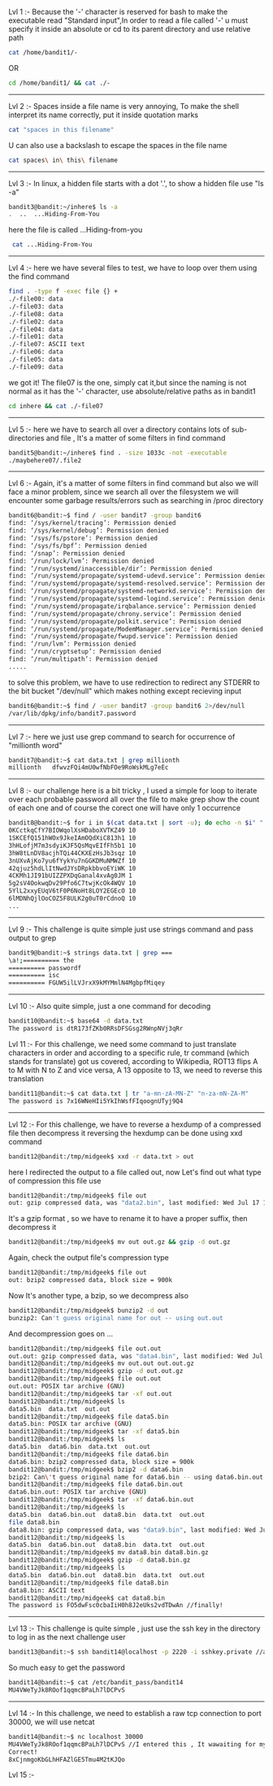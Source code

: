 Lvl 1 :-
Because the '-' character is reserved for bash to make the executable read "Standard input",In 
order to read a file called '-' u must specify it inside an absolute or cd to its parent directory and use relative path
```bash
cat /home/bandit1/- 
```
OR 
```bash
cd /home/bandit1/ && cat ./-
```
-------------------------------
Lvl 2 :-
Spaces inside a file name is very annoying, To make the shell interpret its name correctly, put it inside quotation marks
```bash
cat "spaces in this filename"
```
U can also use a backslash to escape the spaces in the file name
```bash
cat spaces\ in\ this\ filename 
```
----------------------------------
Lvl 3 :-
In linux, a hidden file starts with a dot '.', to show a hidden file use "ls -a"
```bash
bandit3@bandit:~/inhere$ ls -a
.  ..  ...Hiding-From-You
```
here the file is called ...Hiding-from-you
```bash
 cat ...Hiding-From-You
```
--------------------------------
Lvl 4 :-
here we have several files to test, we have to loop over them using the find command
```bash
find . -type f -exec file {} +
./-file00: data
./-file03: data
./-file08: data
./-file02: data
./-file04: data
./-file01: data
./-file07: ASCII text
./-file06: data
./-file05: data
./-file09: data
```
we got it! The file07 is the one, simply cat it,but since the naming is not normal as it has the '-' character, use absolute/relative paths as in bandit1 
```bash
cd inhere && cat ./-file07
```
----------------------------
Lvl 5 :-
here we have to search all over a directory contains lots of sub-directories and file , It's a matter of some filters in find command
```bash
bandit5@bandit:~/inhere$ find . -size 1033c -not -executable
./maybehere07/.file2
```
----------------------------
Lvl 6 :-
Again, it's a matter of some filters in find command but also we will face a minor problem, since we search all over the filesystem we will encounter some garbage results/errors such as searching in /proc directory 
```bash
bandit6@bandit:~$ find / -user bandit7 -group bandit6
find: ‘/sys/kernel/tracing’: Permission denied
find: ‘/sys/kernel/debug’: Permission denied
find: ‘/sys/fs/pstore’: Permission denied
find: ‘/sys/fs/bpf’: Permission denied
find: ‘/snap’: Permission denied
find: ‘/run/lock/lvm’: Permission denied
find: ‘/run/systemd/inaccessible/dir’: Permission denied
find: ‘/run/systemd/propagate/systemd-udevd.service’: Permission denied
find: ‘/run/systemd/propagate/systemd-resolved.service’: Permission denied
find: ‘/run/systemd/propagate/systemd-networkd.service’: Permission denied
find: ‘/run/systemd/propagate/systemd-logind.service’: Permission denied
find: ‘/run/systemd/propagate/irqbalance.service’: Permission denied
find: ‘/run/systemd/propagate/chrony.service’: Permission denied
find: ‘/run/systemd/propagate/polkit.service’: Permission denied
find: ‘/run/systemd/propagate/ModemManager.service’: Permission denied
find: ‘/run/systemd/propagate/fwupd.service’: Permission denied
find: ‘/run/lvm’: Permission denied
find: ‘/run/cryptsetup’: Permission denied
find: ‘/run/multipath’: Permission denied
.....
```
to solve this problem, we have to use redirection to redirect any STDERR to the bit bucket "/dev/null" which makes nothing except recieving input 
```bash
bandit6@bandit:~$ find / -user bandit7 -group bandit6 2>/dev/null
/var/lib/dpkg/info/bandit7.password
```
-----------------------------------------------------------------
Lvl 7 :-
here we just use grep command to search for occurrence of "millionth word"
```bash
bandit7@bandit:~$ cat data.txt | grep millionth
millionth	dfwvzFQi4mU0wfNbFOe9RoWskMLg7eEc
```
---------------------------------------------
Lvl 8 :-
our challenge here is a bit tricky , I used a simple for loop to iterate over each probable password all over the file to make grep show the count of each one and of course the corect one will have only 1 occurrence
```bash
bandit8@bandit:~$ for i in $(cat data.txt | sort -u); do echo -n $i" " ; grep -c $i data.txt ;done
0KCctkqCfY7BIOWqolXsHDaboXVTKZ49 10
1SKCEfQ151hWOx9JkeIAmOQdXiC813h1 10
3hHLofjM7m3sdyiKJF5QsMqvEIfFh5b1 10
3hW8tLnDV8acjhTQi44CKXEzHsJb3sqz 10
3nUXvAjKo7yu6fYykYu7nGGKDMuNMWZf 10
42qjuz5hdLlItNwdJYsDRpkbbvoEYiWK 10
4CKMh1JI91bUIZZPXDqGanal4xvAg0JM 1
5g2sV4OokwqDv29Pfo6C7twjKcOk4WQV 10
5YlL2xxyEUqV6tF0P6NoHt8LOY2EGEcO 10
6lMDNhQjlOoCOZ5F8ULK2g0uT0rCdnoQ 10
...
```
------------------------------------------------
Lvl 9 :-
This challenge is quite simple just use strings command and pass output to grep
```bash
bandit9@bandit:~$ strings data.txt | grep ===
\a!;========== the
========== passwordf
========== isc
========== FGUW5ilLVJrxX9kMYMmlN4MgbpfMiqey
```
----------------------
Lvl 10 :-
Also quite simple, just a one command for decoding
```bash
bandit10@bandit:~$ base64 -d data.txt 
The password is dtR173fZKb0RRsDFSGsg2RWnpNVj3qRr
```
Lvl 11 :-
For this challenge, we need some command to just translate characters in order and according to a specific rule, tr command (which stands for translate) got us covered, according to Wikipedia, ROT13 flips A to M with N to Z and vice versa, A 13 opposite to 13, we need to reverse this translation
```bash
bandit11@bandit:~$ cat data.txt | tr "a-mn-zA-MN-Z" "n-za-mN-ZA-M"
The password is 7x16WNeHIi5YkIhWsfFIqoognUTyj9Q4
```
------------------------------
Lvl 12 :-
For this challenge, we have to reverse a hexdump of a compressed file then decompress it
reversing the hexdump can be done using xxd command
```bash
bandit12@bandit:/tmp/midgeek$ xxd -r data.txt > out
```
here I redirected the output to a file called out, now Let's find out what type of compression this file use
```bash
bandit12@bandit:/tmp/midgeek$ file out
out: gzip compressed data, was "data2.bin", last modified: Wed Jul 17 15:57:06 2024, max compression, from Unix, original size modulo 2^32 577
```
It's a gzip format , so we have to rename it to have a proper suffix, then decompress it
```bash 
bandit12@bandit:/tmp/midgeek$ mv out out.gz && gzip -d out.gz
```
Again, check the output file's compression type
```bash
bandit12@bandit:/tmp/midgeek$ file out
out: bzip2 compressed data, block size = 900k
```
Now It's another type, a bzip, so we decompress also
```bash
bandit12@bandit:/tmp/midgeek$ bunzip2 -d out
bunzip2: Can't guess original name for out -- using out.out
```
And decompression goes on ...
```bash
bandit12@bandit:/tmp/midgeek$ file out.out 
out.out: gzip compressed data, was "data4.bin", last modified: Wed Jul 17 15:57:06 2024, max compression, from Unix, original size modulo 2^32 20480
bandit12@bandit:/tmp/midgeek$ mv out.out out.out.gz
bandit12@bandit:/tmp/midgeek$ gzip -d out.out.gz 
bandit12@bandit:/tmp/midgeek$ file out.out 
out.out: POSIX tar archive (GNU)
bandit12@bandit:/tmp/midgeek$ tar -xf out.out
bandit12@bandit:/tmp/midgeek$ ls
data5.bin  data.txt  out.out
bandit12@bandit:/tmp/midgeek$ file data5.bin 
data5.bin: POSIX tar archive (GNU)
bandit12@bandit:/tmp/midgeek$ tar -xf data5.bin
bandit12@bandit:/tmp/midgeek$ ls
data5.bin  data6.bin  data.txt  out.out
bandit12@bandit:/tmp/midgeek$ file data6.bin 
data6.bin: bzip2 compressed data, block size = 900k
bandit12@bandit:/tmp/midgeek$ bzip2 -d data6.bin
bzip2: Can\'t guess original name for data6.bin -- using data6.bin.out
bandit12@bandit:/tmp/midgeek$ file data6.bin.out 
data6.bin.out: POSIX tar archive (GNU)
bandit12@bandit:/tmp/midgeek$ tar -xf data6.bin.out
bandit12@bandit:/tmp/midgeek$ ls
data5.bin  data6.bin.out  data8.bin  data.txt  out.out
file data8.bin
data8.bin: gzip compressed data, was "data9.bin", last modified: Wed Jul 17 15:57:06 2024, max compression, from Unix, original size modulo 2^32 49
bandit12@bandit:/tmp/midgeek$ ls
data5.bin  data6.bin.out  data8.bin  data.txt  out.out
bandit12@bandit:/tmp/midgeek$ mv data8.bin data8.bin.gz
bandit12@bandit:/tmp/midgeek$ gzip -d data8.bin.gz 
bandit12@bandit:/tmp/midgeek$ ls
data5.bin  data6.bin.out  data8.bin  data.txt  out.out
bandit12@bandit:/tmp/midgeek$ file data8.bin 
data8.bin: ASCII text
bandit12@bandit:/tmp/midgeek$ cat data8.bin 
The password is FO5dwFsc0cbaIiH0h8J2eUks2vdTDwAn //finally!
```
--------------------------
Lvl 13 :-
This challenge is quite simple , just use the ssh key in the directory to log in as the next challenge user
```bash
bandit13@bandit:~$ ssh bandit14@localhost -p 2220 -i sshkey.private //and go through ssh stuff
```
So much easy to get the password 
```bash
bandit14@bandit:~$ cat /etc/bandit_pass/bandit14
MU4VWeTyJk8ROof1qqmcBPaLh7lDCPvS
```
----------------------------------------
Lvl 14 :-
In this challenge, we need to establish a raw tcp connection to port 30000, we will use netcat
```bash
bandit14@bandit:~$ nc localhost 30000
MU4VWeTyJk8ROof1qqmcBPaLh7lDCPvS //I entered this , It wawaiting for my input
Correct!
8xCjnmgoKbGLhHFAZlGE5Tmu4M2tKJQo
```
Lvl 15 :-

